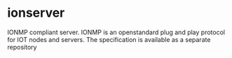 # ionserver
IONMP compliant server. IONMP is an openstandard plug and play protocol for IOT nodes and servers. The specification is available as a separate repository
